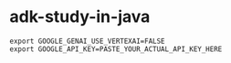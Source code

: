 # adk-study-in-java

```
export GOOGLE_GENAI_USE_VERTEXAI=FALSE
export GOOGLE_API_KEY=PASTE_YOUR_ACTUAL_API_KEY_HERE
```
